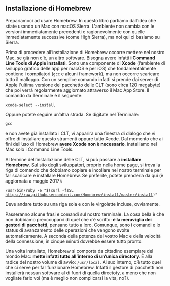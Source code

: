 ## Installazione di Homebrew

Prepariamoci ad usare Homebrew. In questo libro partiamo dall’idea che stiate usando un Mac con macOS Sierra. L'ambiente non cambia con le versioni immediatamente precedenti e ragionevolmente con quelle immediatamente successive (come High Sierra), ma noi qui ci basiamo su Sierra.

Prima di procedere all’installazione di Homebrew occorre mettere nel nostro Mac, se già non c'è, un altro software. Bisogna avere infatti **i Command Line Tools di Apple installati**. Sono una componente di **Xcode** (l’ambiente di sviluppo grafico delle app per macOS e per iOS) che fondamentalmente contiene i compilatori (<code>gcc</code> e alcuni framework), ma non occorre scaricare tutto il malloppo. Con un semplice comando infatti si prende dai server di Apple l'ultima versione del pacchetto delle CLT (sono circa 120 megabyte) che poi verrà regolarmente aggiornato attraverso il Mac App Store. Il comando da Terminale è il seguente:

<code>xcode-select --install</code>

Oppure potete seguire un’altra strada. Se digitate nel Terminale: 

<code>gcc</code>

e non avete già installato i CLT, vi apparirà una finestra di dialogo che vi offre di installare questo strumenti oppure tutto Xcode. Dal momento che ai fini dell’uso di Homebrew **avere Xcode non è necessario**, installiamo nel Mac solo i Command Line Tools.

Al termine dell’installazione delle CLT, si può passare a **installare Homebrew**. [Sul sito degli sviluppatori](https://brew.sh), proprio nella home page, si trova la riga di comando che dobbiamo copiare e incollare nel nostro terminale per far scaricare e installare Homebrew. Se preferite, potete prenderla da qui (è aggiornata a maggio 2017): 

<code>/usr/bin/ruby -e "$(curl -fsSL https://raw.githubusercontent.com/Homebrew/install/master/install)"</code>  

Deve andare tutto su una riga sola e con le virgolette incluse, ovviamente.

Passeranno alcune frasi e comandi sul nostro terminale. La cosa bella è che non dobbiamo preoccuparci di quel che c’è scritto: **è la meraviglia dei gestori di pacchetti**, pensano tutto a loro. Comunque, sono i comandi e lo status di avanzamento delle operazioni che vengono svolte automaticamente. A seconda della potenza del vostro Mac e della velocità della connessione, in cinque minuti dovrebbe essere tutto pronto.

Una volta installato, Homebrew si comporta da cittadino esemplare del mondo Mac: **mette infatti tutto all’interno di un’unica directory**. È alla radice del nostro volume di avvio: <code>/usr/local</code>. Al suo interno, c’è tutto quel che ci serve per far funzionare Homebrew. Infatti il gestore di pacchetti non installerà nessun software al di fuori di quella directoty, a meno che non vogliate farlo voi (ma è meglio non complicarsi la vita, no?). 

